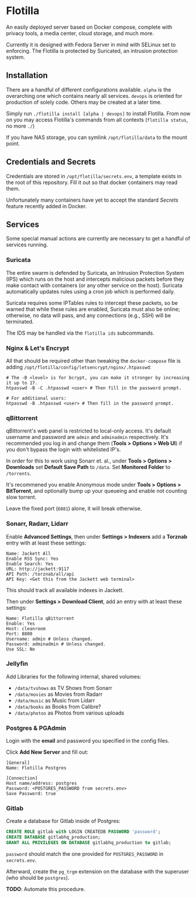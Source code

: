 # Flotilla

An easily deployed server based on Docker compose, complete with privacy tools,
a media center, cloud storage, and much more.

Currently it is designed with Fedora Server in mind with SELinux set to
enforcing. The Flotilla is protected by Suricated, an intrusion protection
system.

## Installation

There are a handful of different configurations available. `alpha` is the
overarching one which contains nearly all services. `devops` is oriented for
production of solely code. Others may be created at a later time.

Simply run `./flotilla install [alpha | devops]` to install Flotilla. From now
on you may access Flotilla's commands from all contexts (`flotilla status`, no
more `./`)

If you have NAS storage, you can symlink `/opt/flotilla/data` to the mount point.

## Credentials and Secrets

Credentials are stored in `/opt/flotilla/secrets.env`, a template exists in the
root of this repository. Fill it out so that docker containers may read them.

Unfortunately many containers have yet to accept the standard _Secrets_
feature recently added in Docker.

## Services

Some special manual actions are currently are necessary to get a handful of
services running.

### Suricata

The entire swarm is defended by Suricata, an Intrusion Protection System (IPS)
which runs on the host and intercepts malicious packets before they make
contact with containers (or any other service on the host). Suricata
automatically updates rules using a cron job which is performed daily.

Suricata requires some IPTables rules to intercept these packets, so be warned
that while these rules are enabled, Suricata must also be online; otherwise, no
data will pass, and any connections (e.g., SSH) will be terminated.

The IDS may be handled via the `flotilla ids` subcommands.

### Nginx & Let's Encrypt

All that should be required other than tweaking the `docker-compose` file is
adding `/opt/flotilla/config/letsencrypt/nginx/.htpasswd`:

```
# The -B <level> is for bcrypt, you can make it stronger by increasing it up to 17.
htpasswd -B -C .htpasswd <user> # Then fill in the password prompt.

# For additional users:
htpasswd -B .htpasswd <user> # Then fill in the password prompt.
```

### qBittorrent

qBittorrent's web panel is restricted to local-only access. It's default
username and password are `admin` and `adminadmin` respectively. It's
recommended you log in and change them (**Tools > Options > Web UI**) if you
don't bypass the login with whitelisted IP's.

In order for this to work using Sonarr et. al., under **Tools > Options > Downloads**
set **Default Save Path** to `/data`. Set **Monitored Folder** to `/torrents`.

It's recommened you enable Anonymous mode under **Tools > Options > BitTorrent**,
and optionally bump up your queueing and enable not counting slow torrent.

Leave the fixed port (`6881`) alone, it will break otherwise.

### Sonarr, Radarr, Lidarr

Enable **Advanced Settings**, then under **Settings > Indexers** add a
**Torznab** entry with at least these settings:

```
Name: Jackett All
Enable RSS Sync: Yes
Enable Search: Yes
URL: http://jackett:9117
API Path: /torznab/all/api
API Key: <Get this from the Jackett web terminal>
```

This should track all available indexes in Jackett.

Then under **Settings > Download Client**, add an entry with at least these
settings:

```
Name: Flotilla qBittorrent
Enable: Yes
Host: cleanroom
Port: 8800
Username: admin # Unless changed.
Password: adminadmin # Unless changed.
Use SSL: No
```

### Jellyfin

Add Libraries for the following internal, shared volumes:

 - `/data/tvshows` as TV Shows from Sonarr
 - `/data/movies` as Movies from Radarr
 - `/data/music` as Music from Lidarr
 - `/data/books` as Books from Calibre?
 - `/data/photos` as Photos from various uploads

### Postgres & PGAdmin

Login with the **email** and password you specified in the config files.

Click **Add New Server** and fill out:

```
[General]
Name: Flotilla Postgres

[Connection]
Host name/address: postgres
Password: <POSTGRES_PASSWORD from secrets.env>
Save Password: true
```

### Gitlab

Create a database for Gitlab inside of Postgres:

```sql
CREATE ROLE gitlab with LOGIN CREATEDB PASSWORD 'password';
CREATE DATABASE gitlabhq_production;
GRANT ALL PRIVILEGES ON DATABASE gitlabhq_production to gitlab;
```

`password` should match the one provided for `POSTGRES_PASSWORD` in
`secrets.env`.

Afterward, create the `pg_trgm` extension on the database with the superuser
(who should be `postgres`).

**TODO**: Automate this procedure.
